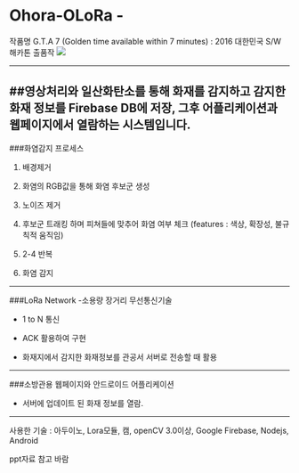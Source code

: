 # Ohora-OLoRa - 

작품명 G.T.A 7 (Golden time available within 7 minutes) : 2016 대한민국 S/W 해카톤 출품작
![](devices.jpg)

---
##영상처리와 일산화탄소를 통해 화재를 감지하고 감지한 화재 정보를 Firebase DB에 저장, 그후 어플리케이션과 웹페이지에서 열람하는 시스템입니다.
---
###화염감지 프로세스

1. 배경제거

2. 화염의 RGB값을 통해 화염 후보군 생성
3. 노이즈 제거
4. 후보군 트래킹 하며 피쳐들에 맞추어 화염 여부 체크 (features : 색상, 확장성, 불규칙적 움직임)

5. 2-4 반복
6. 화염 감지

---
###LoRa Network
-소용량 장거리 무선통신기술
- 1 to N 통신 

- ACK 활용하여 구현
- 화재지에서 감지한 화재정보를 관공서 서버로 전송할 때 활용
---
###소방관용 웹페이지와 안드로이드 어플리케이션
 - 서버에 업데이트 된 화재 정보를 열람.
 
---
사용한 기술 : 아두이노, Lora모듈, 캠, openCV 3.0이상, Google Firebase, Nodejs, Android

ppt자료 참고 바람
